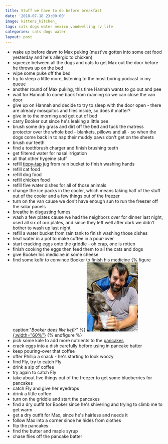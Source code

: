 ```yaml
---
title: Stuff we have to do before breakfast
date: '2018-07-18 23:00:00'
image: kittens_kitchen_
tags: cats dogs water mexico vandwelling rv life
categories: cats dogs water
layout: post
---
```


* wake up before dawn to Max puking (must've gotten into some cat food yesterday and he's allergic to chicken)
* squeeze between all the dogs and cats to get Max out the door before he throws up on the bed
* wipe some puke off the bed
* try to sleep a little more, listening to the most boring podcast in my queue
* another round of Max puking, this time Hannah wants to go out and pee
* wait for Hannah to come back from roaming so we can close the van door
* give up on Hannah and decide to try to sleep with the door open - there are already mosquitos and flies inside, so does it matter?
* give in to the morning and get out of bed
* carry Booker out since he's leaking a little pee
* brush some dry grass and dirt off the bed and tuck the matress protector over the whole bed - blankets, pillows and all - so when the dogs come back in to nap their muddy paws don't get on the sheets
* brush our teeth
* find a toothbrush charger and finish brushing teeth
* get filtered water for nasal irrigation
* all that other hygeine stuff
* refill [tippy-tap](https://reverdecer.annalisagross.com/2018/07/01/sink-success/) jug from rain bucket to finish washing hands
* refill cat food
* refill dog food
* refill chicken food
* refill five water dishes for all of those animals
* change the ice packs in the cooler, which means taking half of the stuff out of the cooler and a few things out of the freezer
* turn on the van cause we don't have enough sun to run the freezer off the solar panels
* breathe in disgusting fumes
* wash a few plates cause we had the neighbors over for dinner last night, used all six of our plates, and since they left well after dark we didn't bother to wash up last night
* refill a water bucket from rain tank to finish washing those dishes
* heat water in a pot to make coffee in a pour-over
* start cracking eggs onto the griddle - oh crap, one is rotten
* finish cooking the eggs then feed them to all the cats and dogs
* give Booker his medicine in some cheese
* find some kefir to convince Booker to finish his medicine
{% figure caption:"*Booker does like kefir*" %}
[![](/images/booker-phillip_.jpg){:width="60%"}](/images/booker-phillip.jpg)
{% endfigure %}
* pick some kale to add more nutrients to the [pancakes](https://reverdecer.annalisagross.com/2018-07-17-pancakes/)
* crack eggs into a dish carefully before using in pancake batter
* keep pouring-over that coffee
* offer Phillip a snack - he's starting to look woozy
* find Fly, try to catch Fly
* drink a sip of coffee
* try again to catch Fly
* take about five things out of the freezer to get some blueberries for pancakes
* catch Fly and give her eyedrops
* drink a little coffee
* turn on the griddle and start the pancakes
* find a dry outfit for Booker since he's shivering and trying to climb me to get warm
* get a dry outfit for Max, since he's hairless and needs it
* follow Max into a corner since he hides from clothes
* flip the pancakes
* find the butter and maple syrup
* chase flies off the pancake batter